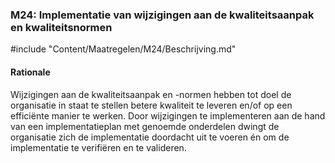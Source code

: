 ### M24: Implementatie van wijzigingen aan de kwaliteitsaanpak en kwaliteitsnormen

#include "Content/Maatregelen/M24/Beschrijving.md"

#### Rationale

Wijzigingen aan de kwaliteitsaanpak en -normen hebben tot doel de organisatie in staat te stellen betere kwaliteit te leveren en/of op een efficiënte manier te werken. Door wijzigingen te implementeren aan de hand van een implementatieplan met genoemde onderdelen dwingt de organisatie zich de implementatie doordacht uit te voeren én om de implementatie te verifiëren en te valideren.
